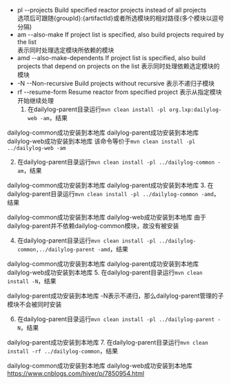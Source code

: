 

* pl    --projects
    Build specified reactor projects instead of all projects	
    选项后可跟随{groupId}:{artifactId}或者所选模块的相对路径(多个模块以逗号分隔)
* am    --also-make
    If project list is specified, also build projects required by the list	
    表示同时处理选定模块所依赖的模块
* amd   --also-make-dependents
    If project list is specified, also build projects that depend on projects on the list
    表示同时处理依赖选定模块的模块
* -N    --Non-recursive
    Build projects without recursive
    表示不递归子模块
* rf    --resume-form
    Resume reactor from specified project
    表示从指定模块开始继续处理
    1. 在dailylog-parent目录运行`mvn clean install -pl org.lxp:dailylog-web -am`，结果

dailylog-common成功安装到本地库
dailylog-parent成功安装到本地库
dailylog-web成功安装到本地库
该命令等价于`mvn clean install -pl ../dailylog-web -am`

2. 在dailylog-parent目录运行`mvn clean install -pl ../dailylog-common -am`，结果

dailylog-common成功安装到本地库
dailylog-parent成功安装到本地库
3. 在dailylog-parent目录运行`mvn clean install -pl ../dailylog-common -amd`，结果

dailylog-common成功安装到本地库
dailylog-web成功安装到本地库
由于dailylog-parent并不依赖dailylog-common模块，故没有被安装

4. 在dailylog-parent目录运行`mvn clean install -pl ../dailylog-common,../dailylog-parent -amd`，结果

dailylog-common成功安装到本地库
dailylog-parent成功安装到本地库
dailylog-web成功安装到本地库
5. 在dailylog-parent目录运行`mvn clean install -N`，结果

dailylog-parent成功安装到本地库
-N表示不递归，那么dailylog-parent管理的子模块不会被同时安装

6. 在dailylog-parent目录运行`mvn clean install -pl ../dailylog-parent -N`，结果

dailylog-parent成功安装到本地库
7. 在dailylog-parent目录运行`mvn clean install -rf ../dailylog-common`，结果

dailylog-common成功安装到本地库
dailylog-web成功安装到本地库
https://www.cnblogs.com/hiver/p/7850954.html